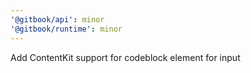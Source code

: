 ```yaml
---
'@gitbook/api': minor
'@gitbook/runtime': minor
---
```


Add ContentKit support for codeblock element for input
